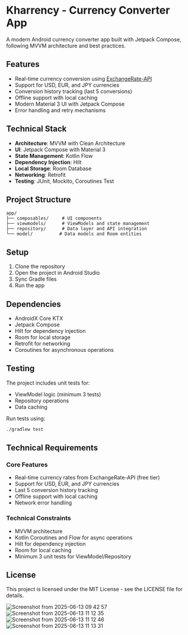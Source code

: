 # Kharrency - Currency Converter App

A modern Android currency converter app built with Jetpack Compose, following MVVM architecture and best practices.

## Features

- Real-time currency conversion using [ExchangeRate-API](https://api.exchangerate-api.com)
- Support for USD, EUR, and JPY currencies
- Conversion history tracking (last 5 conversions)
- Offline support with local caching
- Modern Material 3 UI with Jetpack Compose
- Error handling and retry mechanisms

## Technical Stack

- **Architecture**: MVVM with Clean Architecture
- **UI**: Jetpack Compose with Material 3
- **State Management**: Kotlin Flow
- **Dependency Injection**: Hilt
- **Local Storage**: Room Database
- **Networking**: Retrofit
- **Testing**: JUnit, Mockito, Coroutines Test

## Project Structure

```
app/
├── composables/     # UI components
├── viewmodels/      # ViewModels and state management
├── repository/      # Data layer and API integration
└── model/          # Data models and Room entities
```

## Setup

1. Clone the repository
2. Open the project in Android Studio
3. Sync Gradle files
4. Run the app

## Dependencies

- AndroidX Core KTX
- Jetpack Compose
- Hilt for dependency injection
- Room for local storage
- Retrofit for networking
- Coroutines for asynchronous operations

## Testing

The project includes unit tests for:
- ViewModel logic (minimum 3 tests)
- Repository operations
- Data caching

Run tests using:
```bash
./gradlew test
```

## Technical Requirements

### Core Features
- Real-time currency rates from ExchangeRate-API (free tier)
- Support for USD, EUR, and JPY currencies
- Last 5 conversion history tracking
- Offline support with local caching
- Network error handling

### Technical Constraints
- MVVM architecture
- Kotlin Coroutines and Flow for async operations
- Hilt for dependency injection
- Room for local caching
- Minimum 3 unit tests for ViewModel/Repository

## License

This project is licensed under the MIT License - see the LICENSE file for details. 

![Screenshot from 2025-06-13 09 42 57](https://github.com/user-attachments/assets/0e39a48f-6ea0-49f1-a7cb-9015cb0fc2bf)
![Screenshot from 2025-06-13 11 12 35](https://github.com/user-attachments/assets/2bff3dfc-1edc-4a2d-a944-5be76432f45d)
![Screenshot from 2025-06-13 11 12 46](https://github.com/user-attachments/assets/46fd0b17-233e-4286-97f3-3e0815c6a482)
![Screenshot from 2025-06-13 11 13 31](https://github.com/user-attachments/assets/364a7021-151a-4cc5-a509-9149324296c8)


